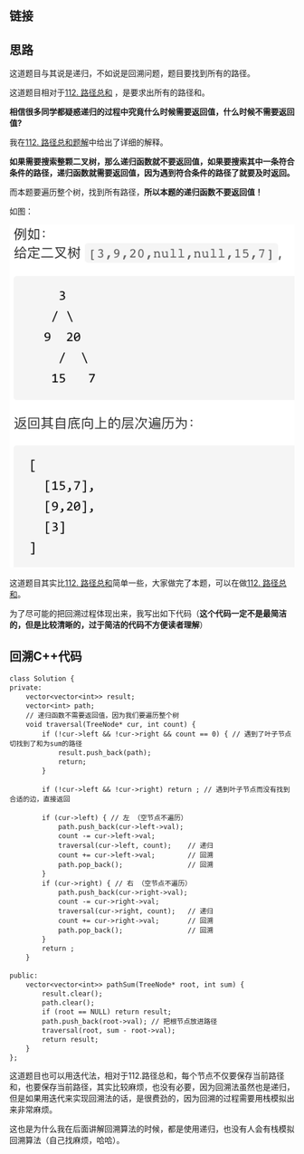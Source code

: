 
## 链接 

## 思路 

这道题目与其说是递归，不如说是回溯问题，题目要找到所有的路径。

这道题目相对于[112. 路径总和](https://leetcode-cn.com/problems/path-sum/) ，是要求出所有的路径和。


**相信很多同学都疑惑递归的过程中究竟什么时候需要返回值，什么时候不需要返回值?**

我在[112. 路径总和题解](https://leetcode-cn.com/problems/path-sum/solution/112-lu-jing-zong-he-di-gui-hui-su-die-dai-xiang-ji/)中给出了详细的解释。

**如果需要搜索整颗二叉树，那么递归函数就不要返回值，如果要搜索其中一条符合条件的路径，递归函数就需要返回值，因为遇到符合条件的路径了就要及时返回。**

而本题要遍历整个树，找到所有路径，**所以本题的递归函数不要返回值！**

如图：

<img src='../pics/107.二叉树的层次遍历II.png' width=600> </img></div>


这道题目其实比[112. 路径总和](https://leetcode-cn.com/problems/path-sum/)简单一些，大家做完了本题，可以在做[112. 路径总和](https://leetcode-cn.com/problems/path-sum/)。

为了尽可能的把回溯过程体现出来，我写出如下代码（**这个代码一定不是最简洁的，但是比较清晰的，过于简洁的代码不方便读者理解**）


## 回溯C++代码

```
class Solution {
private:
    vector<vector<int>> result;
    vector<int> path;
    // 递归函数不需要返回值，因为我们要遍历整个树
    void traversal(TreeNode* cur, int count) {
        if (!cur->left && !cur->right && count == 0) { // 遇到了叶子节点切找到了和为sum的路径
            result.push_back(path);
            return;
        }

        if (!cur->left && !cur->right) return ; // 遇到叶子节点而没有找到合适的边，直接返回

        if (cur->left) { // 左 （空节点不遍历）
            path.push_back(cur->left->val);
            count -= cur->left->val;
            traversal(cur->left, count);    // 递归
            count += cur->left->val;        // 回溯
            path.pop_back();                // 回溯
        }
        if (cur->right) { // 右 （空节点不遍历）
            path.push_back(cur->right->val);
            count -= cur->right->val;
            traversal(cur->right, count);   // 递归
            count += cur->right->val;       // 回溯
            path.pop_back();                // 回溯
        }
        return ;
    }

public:
    vector<vector<int>> pathSum(TreeNode* root, int sum) {
        result.clear();
        path.clear();
        if (root == NULL) return result;
        path.push_back(root->val); // 把根节点放进路径
        traversal(root, sum - root->val);
        return result;
    }
};
```

这道题目也可以用迭代法，相对于112.路径总和，每个节点不仅要保存当前路径和，也要保存当前路径，其实比较麻烦，也没有必要，因为回溯法虽然也是递归，但是如果用迭代来实现回溯法的话，是很费劲的，因为回溯的过程需要用栈模拟出来非常麻烦。

这也是为什么我在后面讲解回溯算法的时候，都是使用递归，也没有人会有栈模拟回溯算法（自己找麻烦，哈哈）。
